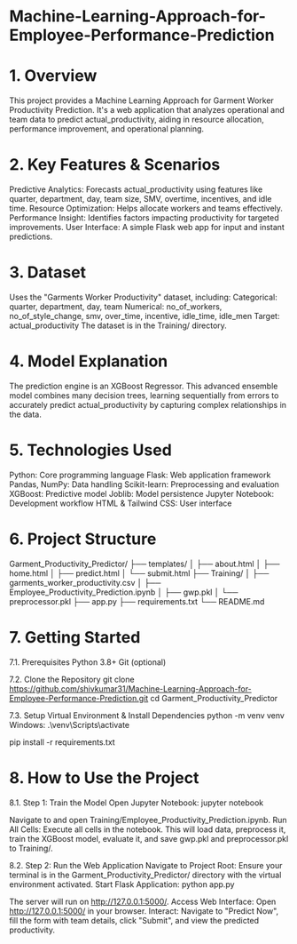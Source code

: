 # Machine-Learning-Approach-for-Employee-Performance-Prediction


# 1. Overview
This project provides a Machine Learning Approach for Garment Worker Productivity Prediction. It's a web application that analyzes operational and team data to predict actual_productivity, aiding in resource allocation, performance improvement, and operational planning.

# 2. Key Features & Scenarios
Predictive Analytics: Forecasts actual_productivity using features like quarter, department, day, team size, SMV, overtime, incentives, and idle time.
Resource Optimization: Helps allocate workers and teams effectively.
Performance Insight: Identifies factors impacting productivity for targeted improvements.
User Interface: A simple Flask web app for input and instant predictions.

# 3. Dataset
Uses the "Garments Worker Productivity" dataset, including:
Categorical: quarter, department, day, team
Numerical: no_of_workers, no_of_style_change, smv, over_time, incentive, idle_time, idle_men
Target: actual_productivity
The dataset is in the Training/ directory.

# 4. Model Explanation
The prediction engine is an XGBoost Regressor. This advanced ensemble model combines many decision trees, learning sequentially from errors to accurately predict actual_productivity by capturing complex relationships in the data.

# 5. Technologies Used
Python: Core programming language
Flask: Web application framework
Pandas, NumPy: Data handling
Scikit-learn: Preprocessing and evaluation
XGBoost: Predictive model
Joblib: Model persistence
Jupyter Notebook: Development workflow
HTML & Tailwind CSS: User interface

# 6. Project Structure
Garment_Productivity_Predictor/
├── templates/
│   ├── about.html
│   ├── home.html
│   ├── predict.html
│   └── submit.html
├── Training/
│   ├── garments_worker_productivity.csv
│   ├── Employee_Productivity_Prediction.ipynb
│   ├── gwp.pkl
│   └── preprocessor.pkl
├── app.py
├── requirements.txt
└── README.md


# 7. Getting Started
7.1. Prerequisites
Python 3.8+
Git (optional)

7.2. Clone the Repository
git clone https://github.com/shivkumar31/Machine-Learning-Approach-for-Employee-Performance-Prediction.git
cd Garment_Productivity_Predictor


7.3. Setup Virtual Environment & Install Dependencies
python -m venv venv
Windows: .\venv\Scripts\activate

pip install -r requirements.txt


# 8. How to Use the Project
8.1. Step 1: Train the Model
Open Jupyter Notebook:
jupyter notebook

Navigate to and open Training/Employee_Productivity_Prediction.ipynb.
Run All Cells: Execute all cells in the notebook. This will load data, preprocess it, train the XGBoost model, evaluate it, and save gwp.pkl and preprocessor.pkl to Training/.

8.2. Step 2: Run the Web Application
Navigate to Project Root: Ensure your terminal is in the Garment_Productivity_Predictor/ directory with the virtual environment activated.
Start Flask Application:
python app.py

The server will run on http://127.0.0.1:5000/.
Access Web Interface: Open http://127.0.0.1:5000/ in your browser.
Interact: Navigate to "Predict Now", fill the form with team details, click "Submit", and view the predicted productivity.
